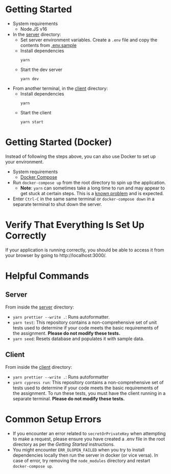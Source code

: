 # Getting Started

- System requirements
  - Node.JS v16
- In the [server](./server) directory:
  - Set server environment variables.
    Create a `.env` file and copy the contents from [.env.sample](.env.sample)
  - Install dependencies
    ```
    yarn
    ```
  - Start the dev server
    ```
    yarn dev
    ```
- From another terminal, in the [client](./client) directory:
  - Install dependencies
    ```
    yarn
    ```
  - Start the client
    ```
    yarn start
    ```

# Getting Started (Docker)

Instead of following the steps above, you can also use Docker to set up your environment.

- System requirements
  - [Docker Compose](https://docs.docker.com/compose/install/)
- Run `docker-compose up` from the root directory to spin up the application.
  - **Note**: `yarn` can sometimes take a long time to run and may appear to get stuck at certain steps. This is a [known problem](https://github.com/yarnpkg/yarn/issues/7747) and is expected.
- Enter `Ctrl-C` in the same same terminal or `docker-compose down` in a separate terminal to shut down the server.

# Verify That Everything Is Set Up Correctly

If your application is running correctly, you should be able to access it from your browser by going to http://localhost:3000/.

# Helpful Commands

## Server

From inside the [server](./server/) directory:

- `yarn prettier --write .`: Runs autoformatter.
- `yarn test`: This repository contains a non-comprehensive set of unit tests used to determine if your code meets the basic requirements of the assignment. **Please do not modify these tests.**
- `yarn seed`: Resets database and populates it with sample data.

## Client

From inside the [client](./client/) directory:

- `yarn prettier --write .`: Runs autoformatter
- `yarn cypress run`: This repository contains a non-comprehensive set of tests used to determine if your code meets the basic requirements of the assignment. To run these tests, you must have the client running in a separate terminal. **Please do not modify these tests.**

# Common Setup Errors

- If you encounter an error related to `secretOrPrivateKey` when attempting to make a request, please ensure you have created a .env file in the root directory as per the _Getting Started_ instructions.
- You might encounter `ERR_DLOPEN_FAILED` when you try to install dependencies locally then run the server in docker (or vice versa). In case of error, try removing the `node_modules` directory and restart `docker-compose up`.

